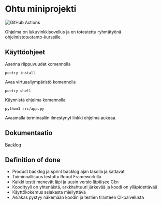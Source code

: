 # Ohtu miniprojekti

![GitHub Actions](https://github.com/oonarauhala/ohtu-minprojekti/workflows/CI/badge.svg)

Ohjelma on lukuvinkkisovellus ja on toteutettu ryhmätyönä ohjelmistotuotanto-kurssille.

## Käyttöohjeet

Asenna riippuvuudet komennolla

```
poetry install
```

Avaa virtuaaliympäristö komennolla

```
poetry shell
```

Käynnistä ohjelma komennolla

```
python3 src/app.py
```

Avaamalla terminaaliin ilmestynyt linkki ohjelma aukeaa.

## Dokumentaatio

[Backlog](https://docs.google.com/spreadsheets/d/18ML2sxw8d6rkpPOPR_jcKxy2z214WIsQhWD_ZzRB4dU/edit#gid=1442053365)

## Definition of done

* Product backlog ja sprint backlog ajan tasolla ja kattavat
* Toiminnallisuus testattu Robot Frameworkilla
* Kaikki testit menevät läpi ja uusin versio läpäisee CI:n
* Koodityyli on yhtenäistä, arkkitehtuuri järkevää ja koodi on ylläpidettävää
* Käyttökokemus asiakasta miellyttävä
* Asiakas pystyy näkemään koodin ja testien tilanteen CI-palvelusta

